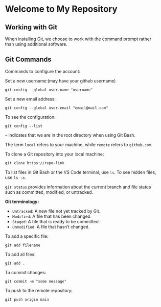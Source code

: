 <h1>Welcome to My Repository</h1>

<h2>Working with Git</h2>
<p>When installing Git, we choose to work with the command prompt rather than using additional software.</p>

<h2>Git Commands</h2>

<p>Commands to configure the account:</p>

<p>Set a new username:(may have your github username)</p>
<pre><code>git config --global user.name "username"</code></pre>
<p>Set a new email address:</p>
<pre><code>git config --global user.email "email@mail.com"</code></pre>

<p>To see the configuration:</p>
<pre><code>git config --list</code></pre>

<p><code>~</code> indicates that we are in the root directory when using Git Bash.</p>

<p>The term <code>local</code> refers to your machine, while <code>remote</code> refers to <code>github.com</code>.</p>

<p>To clone a Git repository into your local machine:</p>
<pre><code>git clone https://repo-link</code></pre>

<p>To list files in Git Bash or the VS Code terminal, use <code>ls</code>. To see hidden files, use <code>ls -a</code>.</p>

<p><code>git status</code> provides information about the current branch and file states such as committed, modified, or untracked.</p>

<p><strong>Git terminology:</strong></p>
<ul>
  <li><code>Untracked</code>: A new file not yet tracked by Git.</li>
  <li><code>Modified</code>: A file that has been changed.</li>
  <li><code>Staged</code>: A file that is ready to be committed.</li>
  <li><code>Unmodified</code>: A file that hasn’t changed.</li>
</ul>

<p>To add a specific file:</p>
<pre><code>git add filename</code></pre>

<p>To add all files:</p>
<pre><code>git add .</code></pre>

<p>To commit changes:</p>
<pre><code>git commit -m "some message"</code></pre>

<p>To push to the remote repository:</p>
<pre><code>git push origin main</code></pre>
